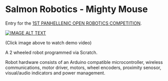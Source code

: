 # Salmon Robotics - Mighty Mouse

Entry for the [1ST PANHELLENIC OPEN ROBOTICS COMPETITION](https://robotics.ellak.gr/).

[![IMAGE ALT TEXT](http://img.youtube.com/vi/3aY7d4Hk-YI/0.jpg)](http://www.youtube.com/watch?v=3aY7d4Hk-YI "Salmon Robotics - Mighty Mouse 2019/04")

(Click image above to watch demo video)

A 2 wheeled robot programmed via Scratch.

Robot hardware consists of an Arduino compatible microcontroller, wireless communications, motor driver, motors, wheel encoders, proximity senosor, visual/audio indicators and power management.



